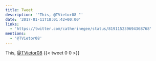```yaml
---
title: Tweet
description: '"This, @TVietor08 "'
date: '2017-01-11T18:01:42+00:00'
links:
  - 'https://twitter.com/catherinegee/status/819115239694368768'
mentions:
  - '@TVietor08'
---
```

This, [@TVietor08](https://twitter.com/@TVietor08) 
      {{< tweet 0 0 >}}
    
